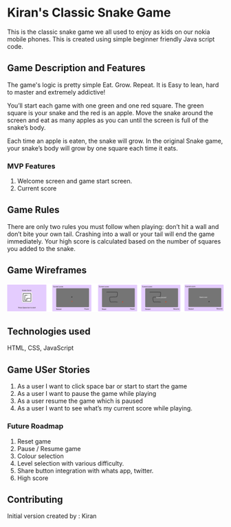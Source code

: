 # Kiran's Classic Snake Game

This is the classic snake game we all used to enjoy as kids on our  nokia mobile phones. This is created using simple beginner friendly Java script code. 

## Game Description and Features

The game's logic is pretty simple Eat. Grow. Repeat. It is Easy to lean, hard to master and extremely addictive!

You’ll start each game with one green and one red square. The green square is your snake and the red is an apple. Move the snake around the screen and eat as many apples as you can until the screen is full of the snake’s body.

Each time an apple is eaten, the snake will grow. In the original Snake game, your snake’s body will grow by one square each time it eats.

### MVP Features
1. Welcome screen and game start screen.
4. Current score


## Game Rules

There are only two rules you must follow when playing: don’t hit a wall and don’t bite your own tail. Crashing into a wall or your tail will end the game immediately. Your high score is calculated based on the number of squares you added to the snake. 

## Game Wireframes
![alt text](Images/wireframe.png)

## Technologies used

HTML, CSS, JavaScript


## Game USer Stories 
1. As a user I want to click space bar or start to start the game
2. As a user I want to pause the game while playing
3. As a user resume the game which is paused
4. As a user I want to see what’s my current score while playing. 

###  Future Roadmap
1. Reset game
3. Pause / Resume game
2. Colour selection
3. Level selection with various difficulty.
4. Share button integration with whats app, twitter.
5. High score

## Contributing
Initial version created by : Kiran 